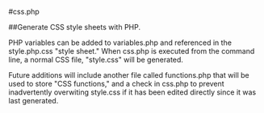 #css.php

##Generate CSS style sheets with PHP.

PHP variables can be added to variables.php and referenced in the style.php.css "style sheet."
When css.php is executed from the command line, a normal CSS file, "style.css" will be generated.

Future additions will include another file called functions.php that will be used to store
"CSS functions," and a check in css.php to prevent inadvertently overwiting style.css if it has
been edited directly since it was last generated.
